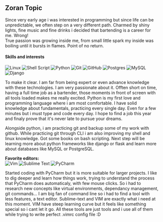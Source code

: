 ## Zoran Topic
Since very early age i was interested in programming but since life can be
unpredictable, we often step on a very different path. Charmed by shiny lights,
fine music and fine drinks i decided that bartending is a career for me. Wrong!\
True passion was growing inside me, from small little spark my inside was
boiling until it bursts in flames. Point of no return.


#### Skills and interests
![Linux](https://img.shields.io/badge/Linux-FCC624?style=for-the-badge&logo=linux&logoColor=black)
![Shell Script](https://img.shields.io/badge/shell_script-%23121011.svg?style=for-the-badge&logo=gnu-bash&logoColor=white)
![Python](https://img.shields.io/badge/python-3670A0?style=for-the-badge&logo=python&logoColor=ffdd54)
![Git](https://img.shields.io/badge/git-%23F05033.svg?style=for-the-badge&logo=git&logoColor=white)
![GitHub](https://img.shields.io/badge/github-%23121011.svg?style=for-the-badge&logo=github&logoColor=white)
![Postgres](https://img.shields.io/badge/postgres-%23316192.svg?style=for-the-badge&logo=postgresql&logoColor=white)
![MySQL](https://img.shields.io/badge/mysql-%2300f.svg?style=for-the-badge&logo=mysql&logoColor=white)
![Django](https://img.shields.io/badge/django-%23092E20.svg?style=for-the-badge&logo=django&logoColor=white)

To make it clear. I am far from being expert or even advance knowledge with these technologies. I am very passionate about it.
Offten short on time, having a full time job as a bartender, those moments in front of screen with all tools loaded makes me
really excited. Python is my first love and programming language where i am most comfortable. I have solid knowledge about
fundamentals, practicing every single day. Even for a few minutes but i must type and code every day. I hope to find a job
this year and finaly prove that it's never late to pursue your dreams.

Alongside python, i am practicing git and backup some of my work with github. While practicing git through CLI i am also improving
my shell and linux knowledge. Got some books on bash scripting. Next step will be learning more about python frameworks like django
or flask and learn more about databases like MySQL or PostgreSQL.


**Favorite editors:**
<br>
![Vim](https://img.shields.io/badge/VIM-%2311AB00.svg?style=for-the-badge&logo=vim&logoColor=white)
![Sublime Text](https://img.shields.io/badge/sublime_text-%23575757.svg?style=for-the-badge&logo=sublime-text&logoColor=important)
![PyCharm](https://img.shields.io/badge/pycharm-143?style=for-the-badge&logo=pycharm&logoColor=black&color=black&labelColor=green)
</br>

Started coding with PyCharm but it is more suitable for larger projects. I like to dig deeper and learn how things work, trying to
understand the process that PyCharm does automaticaly, with few mouse clicks. So i had to research new concepts like virtual environments,
dependancy management, git commands... I am big fan of command line so i had to find a tool with less features, a text editor.
Sublime-text and VIM are exactly what i need at this moment. VIM have steep learning curve but it feels like something special so i cant
let it go. All these tools are just tools and i use all of them while trying to write perfect .vimrc config file :D 



<!--- comment
languages: python, sql, javascript, golang
Knowledge of different linux distributions and protocols,
bash shell scripting, SSH, SFTP, PGP encryption
docker and cloud services like aws
--->

<!--- comment
Awesome GitHub Profile README
https://github.com/abhisheknaiidu/awesome-github-profile-readme
--->

<!--- markdown badges taken from:
https://github.com/Ileriayo/markdown-badges/
more styles available
--->

<!--- profile icons
if you search github for some topic
you will get search results with topic icon
copy image link and you can paste it here 
![name](link)
--->



